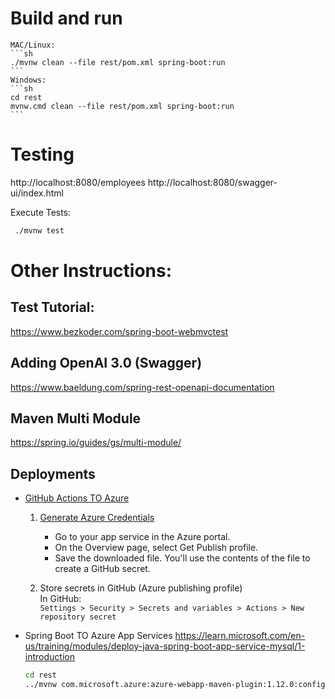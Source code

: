 # Build and run
    MAC/Linux:
    ```sh
    ./mvnw clean --file rest/pom.xml spring-boot:run
    ```
    Windows:
    ```sh
    cd rest
    mvnw.cmd clean --file rest/pom.xml spring-boot:run
    ```

# Testing
http://localhost:8080/employees
http://localhost:8080/swagger-ui/index.html

Execute Tests:
```sh
 ./mvnw test   
 ```
 
# Other Instructions:

## Test Tutorial:
https://www.bezkoder.com/spring-boot-webmvctest

## Adding OpenAI 3.0 (Swagger)
https://www.baeldung.com/spring-rest-openapi-documentation

## Maven Multi Module
https://spring.io/guides/gs/multi-module/

## Deployments
* [GitHub Actions TO Azure](https://learn.microsoft.com/en-us/azure/app-service/deploy-github-actions?tabs=applevel)

    1. [Generate Azure Credentials](https://learn.microsoft.com/en-us/azure/app-service/deploy-github-actions?tabs=applevel#generate-deployment-credentials)  

        * Go to your app service in the Azure portal.
        * On the Overview page, select Get Publish profile.
        * Save the downloaded file. You'll use the contents of the file to create a GitHub secret.

    1. Store secrets in GitHub (Azure publishing profile)  
    In GitHub:  
    `Settings > Security > Secrets and variables > Actions > New repository secret`

* Spring Boot TO Azure App Services
https://learn.microsoft.com/en-us/training/modules/deploy-java-spring-boot-app-service-mysql/1-introduction 

    ```sh
    cd rest
    ../mvnw com.microsoft.azure:azure-webapp-maven-plugin:1.12.0:config
    ```